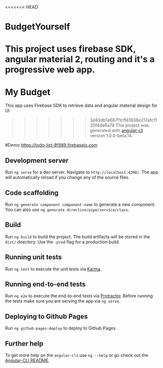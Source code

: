 <<<<<<< HEAD
# BudgetYourself
This project uses firebase SDK, angular material 2, routing and it's a progressive web app. 
=======
# My Budget

This app uses Firebase SDK to retrieve data and angular material design for UI 

>>>>>>> 3e83db1a687f1cff41938e217afc1120f4da6a74
This project was generated with [angular-cli](https://github.com/angular/angular-cli) version 1.0.0-beta.14.

#Demo
https://todo-list-8f989.firebaseio.com

## Development server
Run `ng serve` for a dev server. Navigate to `http://localhost:4200/`. The app will automatically reload if you change any of the source files.

## Code scaffolding

Run `ng generate component component-name` to generate a new component. You can also use `ng generate directive/pipe/service/class`.

## Build

Run `ng build` to build the project. The build artifacts will be stored in the `dist/` directory. Use the `-prod` flag for a production build.

## Running unit tests

Run `ng test` to execute the unit tests via [Karma](https://karma-runner.github.io).

## Running end-to-end tests

Run `ng e2e` to execute the end-to-end tests via [Protractor](http://www.protractortest.org/). 
Before running the tests make sure you are serving the app via `ng serve`.

## Deploying to Github Pages

Run `ng github-pages:deploy` to deploy to Github Pages.

## Further help

To get more help on the `angular-cli` use `ng --help` or go check out the [Angular-CLI README](https://github.com/angular/angular-cli/blob/master/README.md).
